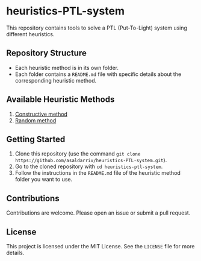 # heuristics-PTL-system
This repository contains tools to solve a PTL (Put-To-Light) system using different heuristics.

## Repository Structure

- Each heuristic method is in its own folder.
- Each folder contains a `README.md` file with specific details about the corresponding heuristic method.

## Available Heuristic Methods

1. [Constructive method](./constructive_method/README.md)
2. [Random method](./random_method/README.md)

## Getting Started

1. Clone this repository (use the command `git clone https://github.com/asaldarriv/heuristics-PTL-system.git`).
2. Go to the cloned repository with `cd heuristics-ptl-system`.
3. Follow the instructions in the `README.md` file of the heuristic method folder you want to use.

## Contributions

Contributions are welcome. Please open an issue or submit a pull request.

## License

This project is licensed under the MIT License. See the `LICENSE` file for more details.

